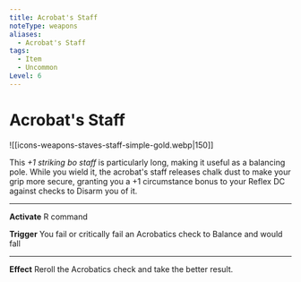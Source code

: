```yaml
---
title: Acrobat's Staff
noteType: weapons
aliases:
  - Acrobat's Staff
tags:
  - Item
  - Uncommon
Level: 6
---
```


# Acrobat's Staff
![[icons-weapons-staves-staff-simple-gold.webp|150]]

This _+1 striking bo staff_ is particularly long, making it useful as a balancing pole. While you wield it, the acrobat's staff releases chalk dust to make your grip more secure, granting you a +1 circumstance bonus to your Reflex DC against checks to Disarm you of it.

* * *

**Activate** R command

**Trigger** You fail or critically fail an Acrobatics check to Balance and would fall

* * *

**Effect** Reroll the Acrobatics check and take the better result.
